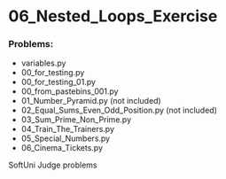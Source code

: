 # 06_Nested_Loops_Exercise

### Problems:
- variables.py
- 00_for_testing.py
- 00_for_testing_01.py
- 00_from_pastebins_001.py
- 01_Number_Pyramid.py (not included)
- 02_Equal_Sums_Even_Odd_Position.py (not included)
- 03_Sum_Prime_Non_Prime.py
- 04_Train_The_Trainers.py
- 05_Special_Numbers.py
- 06_Cinema_Tickets.py


SoftUni Judge problems
